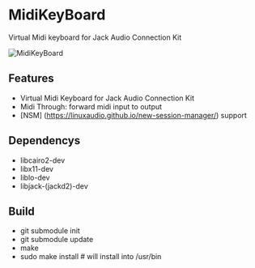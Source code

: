 # MidiKeyBoard
Virtual Midi keyboard for Jack Audio Connection Kit

![MidiKeyBoard](https://github.com/brummer10/MidiKeyBoard/raw/master/MidiKeyBoard.png)


## Features

- Virtual Midi Keyboard for Jack Audio Connection Kit
- Midi Through: forward midi input to output
- [NSM] (https://linuxaudio.github.io/new-session-manager/) support

## Dependencys

- libcairo2-dev
- libx11-dev
- liblo-dev
- libjack-(jackd2)-dev

## Build

- git submodule init
- git submodule update
- make
- sudo make install # will install into /usr/bin
